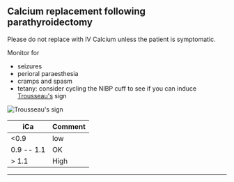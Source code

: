 ## Calcium replacement following parathyroidectomy

Please do not replace with IV Calcium unless the patient is symptomatic.

Monitor for

- seizures
- perioral paraesthesia
- cramps and spasm
- tetany: consider cycling the NIBP cuff to see if you can induce [Trousseau's](https://en.wikipedia.org/wiki/Trousseau_sign_of_latent_tetany) sign

![Trousseau's sign](https://upload.wikimedia.org/wikipedia/commons/9/97/Troussau%27s_Sign_of_Latent_Tetany.jpg)

|iCa|Comment  |
|--|--|
| <0.9 |low  |
| 0.9 -- 1.1 | OK |
| > 1.1 | High |


----------


<!--stackedit_data:
eyJoaXN0b3J5IjpbNzQ4MzI4MzYxXX0=
-->